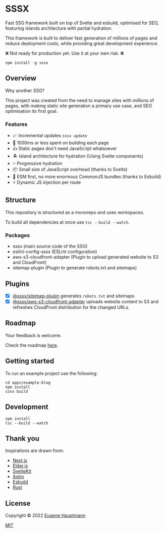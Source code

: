 # SSSX

Fast SSG framework built on top of Svelte and esbuild, optimised for SEO, featuring islands architecture with partial hydration.

This framework is built to deliver fast generation of millions of pages and reduce deployment costs, while providing great development experience.

❌ Not ready for production yet. Use it at your own risk. ❌

```shell
npm install -g sssx
```

## Overview

Why another SSG?

This project was created from the need to manage sites with millions of pages, with making static site generation a primary use case, and SEO optimisation its first goal.

### Features

- 📈 Incremental updates `sssx update`
- 🚀 1000ms or less spent on building each page
- 👍 Static pages don't need JavaScript whatsoever
- 🏝️ Island architecture for hydration (Using Svelte components)
- 💦 Progressive hydration
- 📦 Small size of JavaScript overhead (thanks to Svelte)
- 💪 ESM first, no more enormous CommonJS bundles (thanks to Esbuild)
- ⚡️ Dynamic JS injection per route

## Structure

This repository is structured as a monorepo and uses workspaces.

To build all dependencies at once use `tsc --build --watch`.

### Packages

- sssx (main source code of the SSG)
- eslint-config-sssx (ESLint configuration)
- aws-s3-cloudfront-adapter (Plugin to upload generated website to S3 and CloudFront)
- sitemap-plugin (Plugin to generate robots.txt and sitemaps)

## Plugins

- [x] [@sssx/sitemap-plugin](https://github.com/sssx-dev/sssx/tree/master/packages/sitemap-plugin) generates `robots.txt` and sitemaps
- [x] [@sssx/aws-s3-cloudfront-adapter](https://github.com/sssx-dev/sssx/tree/master/packages/aws-s3-cloudfront-adapter) uploads website content to S3 and refreshes CloudFront distribution for the changed URLs.

## Roadmap

Your feedback is welcome.

Check the roadmap [here](https://github.com/sssx-dev/sssx/blob/master/ROADMAP.md).

## Getting started

To run an example project use the following:

```shell
cd apps/example-blog
npm install
sssx build
```

## Development

```shell
npm install
tsc --build --watch
```

## Thank you

Inspirations are drawn from:

- [Next.js](https://github.com/vercel/next.js/)
- [Elder.js](https://github.com/Elderjs/elderjs)
- [SvelteKit](https://github.com/sveltejs/kit)
- [Astro](https://github.com/withastro/astro)
- [Esbuild](https://github.com/evanw/esbuild)
- [Rust](https://github.com/rust-lang/rust)

## License

Copyright © 2022 [Eugene Hauptmann](https://github.com/eugenehp)

[MIT](https://github.com/sssx-dev/sssx/blob/master/LICENSE)
